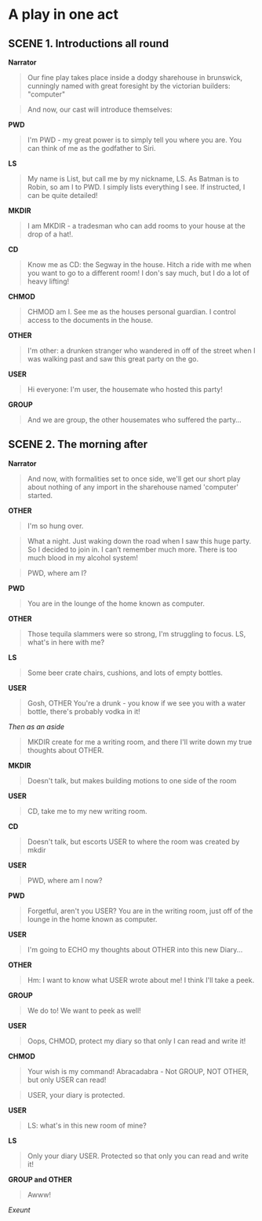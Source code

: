 # A play in one act

## SCENE 1. Introductions all round

**Narrator**  

> Our fine play takes place inside a dodgy sharehouse in brunswick, cunningly named with great foresight 
by the victorian builders: "computer"

> And now, our cast will introduce themselves:

**PWD**

> I'm PWD - my great power is to simply tell you where you are. You can think of me as the godfather to Siri.

**LS**

> My name is List, but call me by my nickname, LS. As Batman is to Robin, so am I to PWD. I simply lists 
everything I see. If instructed, I can be quite detailed!

**MKDIR**

> I am MKDIR - a tradesman who can add rooms to your house at the drop of a hat!.

**CD** 

> Know me as CD: the Segway in the house. Hitch a ride with me when you want to go to a different room! 
I don's say much, but I do a lot of heavy lifting!

**CHMOD** 

> CHMOD am I. See me as the houses personal guardian. I control access to the documents in the house.

**OTHER** 

> I'm other: a drunken stranger who wandered in off of the street when I was walking past and saw this 
great party on the go.

**USER** 

> Hi everyone: I'm user, the housemate who hosted this party!

**GROUP** 

> And we are group, the other housemates who suffered the party…

## SCENE 2. The morning after 

**Narrator**

> And now, with formalities set to once side, we'll get our short play about nothing of any import
in the sharehouse named 'computer' started.

**OTHER**

> I'm so hung over.

> What a night. Just waking down the road when I saw this huge party. So I decided to join in. 
I can’t remember much more. There is too much blood in my alcohol system! 

> PWD, where am I?

**PWD**

> You are in the lounge of the home known as computer.

**OTHER** 

> Those tequila slammers were so strong, I'm struggling to focus. LS, what's in here with me?

**LS** 

> Some beer crate chairs, cushions, and lots of empty bottles.

**USER** 

> Gosh, OTHER You're a drunk - you know if we see you with a water bottle, there's probably vodka in it! 

*Then as an aside*

> MKDIR create for me a writing room, and there I'll write down my true thoughts about
OTHER.

**MKDIR** 

> Doesn't talk, but makes building motions to one side of the room

**USER** 

> CD, take me to my new writing room.

**CD**

> Doesn't talk, but escorts USER to where the room was created by mkdir

**USER** 

> PWD, where am I now?

**PWD**

> Forgetful, aren't you USER? You are in the writing room, just off of the lounge in the home known as computer.

**USER**

> I'm going to ECHO my thoughts about OTHER into this new Diary...

**OTHER**

> Hm: I want to know what USER wrote about me! I think I'll take a peek.

**GROUP** 

> We do to! We want to peek as well!

**USER**

> Oops, CHMOD, protect my diary so that only I can read and write it!

**CHMOD** 

> Your wish is my command! Abracadabra - Not GROUP, NOT OTHER, but only USER can read!

> USER, your diary is protected.

**USER**
 
> LS: what's in this new room of mine?

**LS** 

> Only your diary USER. Protected so that only you can read and write it!

**GROUP and OTHER** 

> Awww!

*Exeunt*


